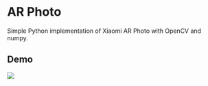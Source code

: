 # AR Photo
Simple Python implementation of Xiaomi AR Photo with OpenCV and numpy.

## Demo
![](demo.gif)
